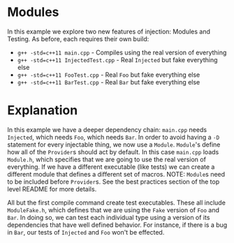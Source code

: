 # Modules

In this example we explore two new features of injection: Modules and Testing.
As before, each requires their own build:

 * `g++ -std=c++11 main.cpp` - Compiles using the real version of everything
 * `g++ -std=c++11 InjectedTest.cpp` - Real `Injected` but fake everything else
 * `g++ -std=c++11 FooTest.cpp` - Real `Foo` but fake everything else
 * `g++ -std=c++11 BarTest.cpp` - Real `Bar` but fake everything else

# Explanation

In this example we have a deeper dependency chain: `main.cpp` needs `Injected`, which needs
`Foo`, which needs `Bar`. In order to avoid having a `-D` statement for every injectable thing,
we now use a `Module`. `Module`'s define how all of the `Provider`s should act by default.
In this case `main.cpp` loads `Module.h`, which specifies that we are going to use the real
version of everything. If we have a different executable (like tests) we can create a different
module that defines a different set of macros. NOTE: `Module`s need to be included before
`Provider`s. See the best practices section of the top level README for more details.

All but the first compile command create test executables. These all include `ModuleFake.h`,
which defines that we are using the `Fake` version of `Foo` and `Bar`.
In doing so, we can test each individual type using a version of its dependencies that
have well defined behavior. For instance, if there is a bug in `Bar`, our tests
of `Injected` and `Foo` won't be effected.

